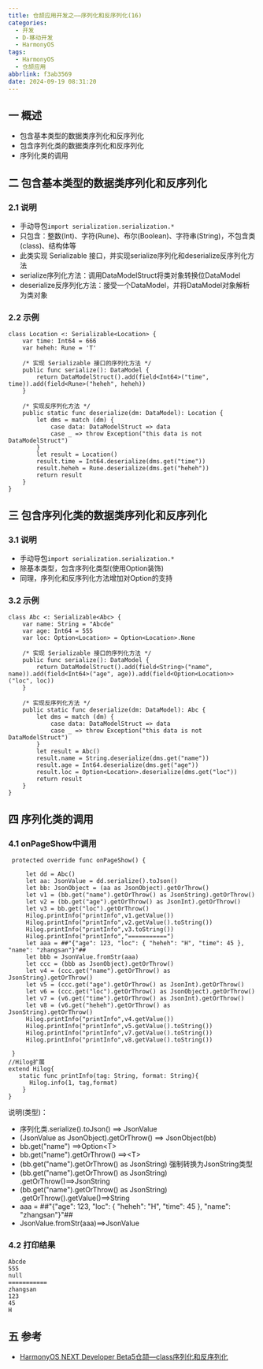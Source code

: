 ```yaml
---
title: 仓颉应用开发之——序列化和反序列化(16)
categories:
  - 开发
  - D-移动开发
  - HarmonyOS
tags:
  - HarmonyOS
  - 仓颉应用
abbrlink: f3ab3569
date: 2024-09-19 08:31:20
---
```

## 一 概述

* 包含基本类型的数据类序列化和反序列化
* 包含序列化类的数据类序列化和反序列化
* 序列化类的调用

<!--more-->

## 二 包含基本类型的数据类序列化和反序列化

### 2.1 说明

* 手动导包`import serialization.serialization.*`
* 只包含：整数(Int)、字符(Rune)、布尔(Boolean)、字符串(String)，不包含类(class)、结构体等
* 此类实现 Serializable 接口，并实现serialize序列化和deserialize反序列化方法
* serialize序列化方法：调用DataModelStruct将类对象转换位DataModel
* deserialize反序列化方法：接受一个DataModel，并将DataModel对象解析为类对象

### 2.2 示例

```
class Location <: Serializable<Location> {
    var time: Int64 = 666
    var heheh: Rune = 'T'

    /* 实现 Serializable 接口的序列化方法 */
    public func serialize(): DataModel {
        return DataModelStruct().add(field<Int64>("time", time)).add(field<Rune>("heheh", heheh))
    }

    /* 实现反序列化方法 */
    public static func deserialize(dm: DataModel): Location {
        let dms = match (dm) {
            case data: DataModelStruct => data
            case _ => throw Exception("this data is not DataModelStruct")
        }
        let result = Location()
        result.time = Int64.deserialize(dms.get("time"))
        result.heheh = Rune.deserialize(dms.get("heheh"))
        return result
    }
}
```

## 三 包含序列化类的数据类序列化和反序列化

### 3.1 说明

* 手动导包`import serialization.serialization.*`
* 除基本类型，包含序列化类型(使用Option装饰)
* 同理，序列化和反序列化方法增加对Option的支持

### 3.2 示例

```
class Abc <: Serializable<Abc> {
    var name: String = "Abcde"
    var age: Int64 = 555
    var loc: Option<Location> = Option<Location>.None

    /* 实现 Serializable 接口的序列化方法 */
    public func serialize(): DataModel {
        return DataModelStruct().add(field<String>("name", name)).add(field<Int64>("age", age)).add(field<Option<Location>>("loc", loc))
    }

    /* 实现反序列化方法 */
    public static func deserialize(dm: DataModel): Abc {
        let dms = match (dm) {
            case data: DataModelStruct => data
            case _ => throw Exception("this data is not DataModelStruct")
        }
        let result = Abc()
        result.name = String.deserialize(dms.get("name"))
        result.age = Int64.deserialize(dms.get("age"))
        result.loc = Option<Location>.deserialize(dms.get("loc"))
        return result
    }
}
```

## 四 序列化类的调用

### 4.1 onPageShow中调用

```
 protected override func onPageShow() {

     let dd = Abc()
     let aa: JsonValue = dd.serialize().toJson()
     let bb: JsonObject = (aa as JsonObject).getOrThrow()
     let v1 = (bb.get("name").getOrThrow() as JsonString).getOrThrow()
     let v2 = (bb.get("age").getOrThrow() as JsonInt).getOrThrow()
     let v3 = bb.get("loc").getOrThrow()
     Hilog.printInfo("printInfo",v1.getValue())
     Hilog.printInfo("printInfo",v2.getValue().toString())
     Hilog.printInfo("printInfo",v3.toString())
     Hilog.printInfo("printInfo","===========")
     let aaa = ##"{"age": 123, "loc": { "heheh": "H", "time": 45 }, "name": "zhangsan"}"##
     let bbb = JsonValue.fromStr(aaa)
     let ccc = (bbb as JsonObject).getOrThrow()
     let v4 = (ccc.get("name").getOrThrow() as JsonString).getOrThrow()
     let v5 = (ccc.get("age").getOrThrow() as JsonInt).getOrThrow()
     let v6 = (ccc.get("loc").getOrThrow() as JsonObject).getOrThrow()
     let v7 = (v6.get("time").getOrThrow() as JsonInt).getOrThrow()
     let v8 = (v6.get("heheh").getOrThrow() as JsonString).getOrThrow()
     Hilog.printInfo("printInfo",v4.getValue())
     Hilog.printInfo("printInfo",v5.getValue().toString())
     Hilog.printInfo("printInfo",v7.getValue().toString())
     Hilog.printInfo("printInfo",v8.getValue().toString())

 }
//Hilog扩展
extend Hilog{
   static func printInfo(tag: String, format: String){
      Hilog.info(1, tag,format)
    }
}
```

说明(类型)：

* 序列化类.serialize().toJson() ==> JsonValue
* (JsonValue as JsonObject).getOrThrow() ==> JsonObject(bb)
* bb.get("name") ==>Option\<T>
* bb.get("name").getOrThrow() ==>\<T>
* (bb.get("name").getOrThrow() as JsonString) 强制转换为JsonString类型
* (bb.get("name").getOrThrow() as JsonString) .getOrThrow()==>JsonString
* (bb.get("name").getOrThrow() as JsonString) .getOrThrow().getValue()==>String
* aaa = ##"{"age": 123, "loc": { "heheh": "H", "time": 45 }, "name": "zhangsan"}"##
* JsonValue.fromStr(aaa)==>JsonValue

### 4.2 打印结果

```
Abcde
555
null
===========
zhangsan
123
45
H
```

## 五 参考

* [HarmonyOS NEXT Developer Beta5仓颉—class序列化和反序列化](https://developer.huawei.com/consumer/cn/doc/cangjie-guides-V5/serialize_and_deserialize_class-V5)